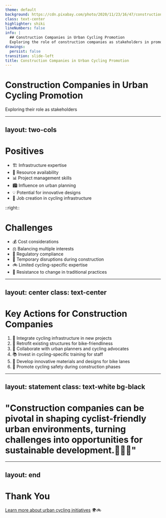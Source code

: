 ```yaml
---
theme: default
background: https://cdn.pixabay.com/photo/2020/11/23/16/47/construction-5770317_1280.jpg
class: text-center
highlighter: shiki
lineNumbers: false
info: |
  ## Construction Companies in Urban Cycling Promotion
  Exploring the role of construction companies as stakeholders in promoting urban cycling.
drawings:
  persist: false
transition: slide-left
title: Construction Companies in Urban Cycling Promotion
---
```


# Construction Companies in Urban Cycling Promotion

Exploring their role as stakeholders

---
layout: two-cols
---

# Positives

<v-clicks>

- 🏗️ Infrastructure expertise
- 💼 Resource availability
- 📊 Project management skills
- 🏙️ Influence on urban planning
- 💡 Potential for innovative designs
- 👷 Job creation in cycling infrastructure

</v-clicks>

::right::

# Challenges

<v-clicks>

- 💰 Cost considerations
- ⚖️ Balancing multiple interests
- 📜 Regulatory compliance
- 🚧 Temporary disruptions during construction
- 🚲 Limited cycling-specific expertise
- 🔄 Resistance to change in traditional practices

</v-clicks>

---
layout: center
class: text-center
---

# Key Actions for Construction Companies

<v-clicks>

1. 🔨 Integrate cycling infrastructure in new projects
2. 🔧 Retrofit existing structures for bike-friendliness
3. 🤝 Collaborate with urban planners and cycling advocates
4. 📚 Invest in cycling-specific training for staff
5. 🔬 Develop innovative materials and designs for bike lanes
6. 🦺 Promote cycling safety during construction phases

</v-clicks>

---
layout: statement
class: text-white bg-black
---

# "Construction companies can be pivotal in shaping cyclist-friendly urban environments, turning challenges into opportunities for sustainable development.🌆🚴‍♂️"

---
layout: end
---

# Thank You

[Learn more about urban cycling initiatives](https://ecf.com/) 🌍🚲
